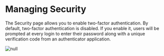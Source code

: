 # Managing Security

The Security page allows you to enable two-factor authentication. 
By default, two-factor authentication is disabled. If you enable it, users will be prompted at every login to enter their password along with a unique verification code from an authenticator application.


![null](</docs/resources/images/identities-and-access/iam-security.png width="400">)

